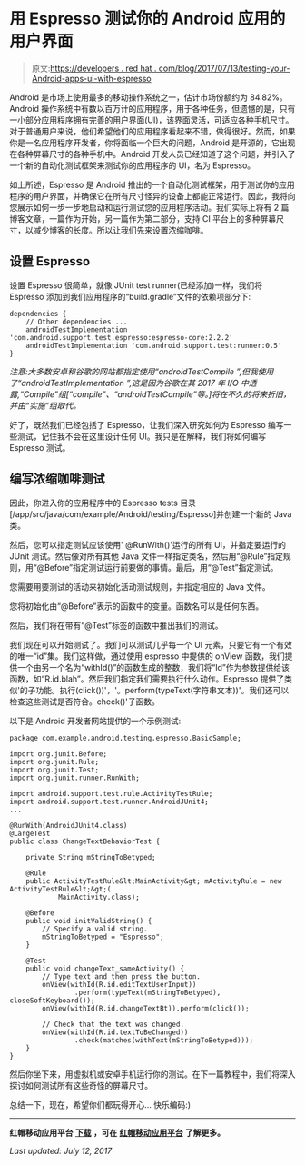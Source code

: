 # 用 Espresso 测试你的 Android 应用的用户界面

> 原文:[https://developers . red hat . com/blog/2017/07/13/testing-your-Android-apps-ui-with-espresso](https://developers.redhat.com/blog/2017/07/13/testing-your-android-apps-ui-with-espresso)

Android 是市场上使用最多的移动操作系统之一，估计市场份额约为 84.82%。Android 操作系统中有数以百万计的应用程序，用于各种任务，但遗憾的是，只有一小部分应用程序拥有完善的用户界面(UI)，该界面灵活，可适应各种手机尺寸。对于普通用户来说，他们希望他们的应用程序看起来不错，做得很好。然而，如果你是一名应用程序开发者，你将面临一个巨大的问题，Android 是开源的，它出现在各种屏幕尺寸的各种手机中。Android 开发人员已经知道了这个问题，并引入了一个新的自动化测试框架来测试你的应用程序的 UI，名为 Espresso。

如上所述，Espresso 是 Android 推出的一个自动化测试框架，用于测试你的应用程序的用户界面，并确保它在所有尺寸怪异的设备上都能正常运行。因此，我将向您展示如何一步一步地启动和运行测试您的应用程序活动。我们实际上将有 2 篇博客文章，一篇作为开始，另一篇作为第二部分，支持 CI 平台上的多种屏幕尺寸，以减少博客的长度。所以让我们先来设置浓缩咖啡。

## 设置 Espresso

设置 Espresso 很简单，就像 JUnit test runner(已经添加)一样，我们将 Espresso 添加到我们应用程序的“build.gradle”文件的依赖项部分下:

```
dependencies {
    // Other dependencies ...
    androidTestImplementation 'com.android.support.test.espresso:espresso-core:2.2.2'
    androidTestImplementation 'com.android.support.test:runner:0.5'
}
```

*注意:大多数安卓和谷歌的网站都指定使用“androidTestCompile ”,但我使用了“androidTestImplementation ”,这是因为谷歌在其 2017 年 I/O 中透露,“Compile”组[“compile”、“androidTestCompile”等。]将在不久的将来折旧，并由“实施”组取代。*

好了，既然我们已经包括了 Espresso，让我们深入研究如何为 Espresso 编写一些测试，记住我不会在这里设计任何 UI。我只是在解释，我们将如何编写 Espresso 测试。

## 编写浓缩咖啡测试

因此，你进入你的应用程序中的 Espresso tests 目录[/app/src/java/com/example/Android/testing/Espresso]并创建一个新的 Java 类。

然后，您可以指定测试应该使用' @RunWith()'运行的所有 UI，并指定要运行的 JUnit 测试。然后像对所有其他 Java 文件一样指定类名，然后用“@Rule”指定规则，用“@Before”指定测试运行前要做的事情。最后，用“@Test”指定测试。

您需要用要测试的活动来初始化活动测试规则，并指定相应的 Java 文件。

您将初始化由“@Before”表示的函数中的变量。函数名可以是任何东西。

然后，我们将在带有“@Test”标签的函数中推出我们的测试。

我们现在可以开始测试了。我们可以测试几乎每一个 UI 元素，只要它有一个有效的唯一“id”集。我们这样做，通过使用 espresso 中提供的 onView 函数，我们提供一个由另一个名为“withId()”的函数生成的整数，我们将“Id”作为参数提供给该函数，如“R.id.blah”。然后我们指定我们需要执行什么动作。Espresso 提供了类似'的子功能。执行(click())'，'。perform(typeText(字符串文本))'。我们还可以检查这些测试是否符合。check()'子函数。

以下是 Android 开发者网站提供的一个示例测试:

```
package com.example.android.testing.espresso.BasicSample;

import org.junit.Before;
import org.junit.Rule;
import org.junit.Test;
import org.junit.runner.RunWith;

import android.support.test.rule.ActivityTestRule;
import android.support.test.runner.AndroidJUnit4;
...

@RunWith(AndroidJUnit4.class)
@LargeTest
public class ChangeTextBehaviorTest {

    private String mStringToBetyped;

    @Rule
    public ActivityTestRule&lt;MainActivity&gt; mActivityRule = new ActivityTestRule&lt;&gt;(
            MainActivity.class);

    @Before
    public void initValidString() {
        // Specify a valid string.
        mStringToBetyped = "Espresso";
    }

    @Test
    public void changeText_sameActivity() {
        // Type text and then press the button.
        onView(withId(R.id.editTextUserInput))
                .perform(typeText(mStringToBetyped), closeSoftKeyboard());
        onView(withId(R.id.changeTextBt)).perform(click());

        // Check that the text was changed.
        onView(withId(R.id.textToBeChanged))
                .check(matches(withText(mStringToBetyped)));
    }
}
```

然后你坐下来，用虚拟机或安卓手机运行你的测试。在下一篇教程中，我们将深入探讨如何测试所有这些奇怪的屏幕尺寸。

总结一下，现在，希望你们都玩得开心...
快乐编码:)

* * *

**红帽移动应用平台** [**下载**](https://developers.redhat.com/products/mobileplatform/download/) **，可在** [**红帽移动应用平台**](https://developers.redhat.com/products/mobileplatform/overview/) **了解更多。**

*Last updated: July 12, 2017*